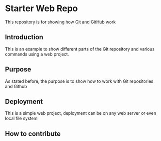 # Starter Web Repo

This repository is for showing how Git and GitHub work

## Introduction

This is an example to show different parts of the Git repository and various commands using a web project.

## Purpose

As stated before, the purpose is to show how to work with Git repositories and Github

## Deployment

This is a simple web project, deployment can be on any web server or even local file system

## How to contribute
